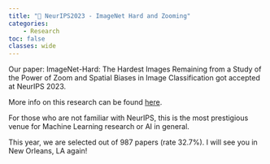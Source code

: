 ```yaml
---
title: "🎉 NeurIPS2023 - ImageNet Hard and Zooming"
categories: 
    - Research
toc: false
classes: wide
---
```


Our paper: ImageNet-Hard: The Hardest Images Remaining from a Study of the Power of Zoom and Spatial Biases in Image Classification got accepted at NeurIPS 2023.

More info on this research can be found [here](https://anhnguyen.me/project/imagenet-hard/).

For those who are not familiar with NeurIPS, this is the most prestigious venue for Machine Learning research or AI in general. 

This year, we are selected out of 987 papers (rate 32.7%). I will see you in New Orleans, LA again!